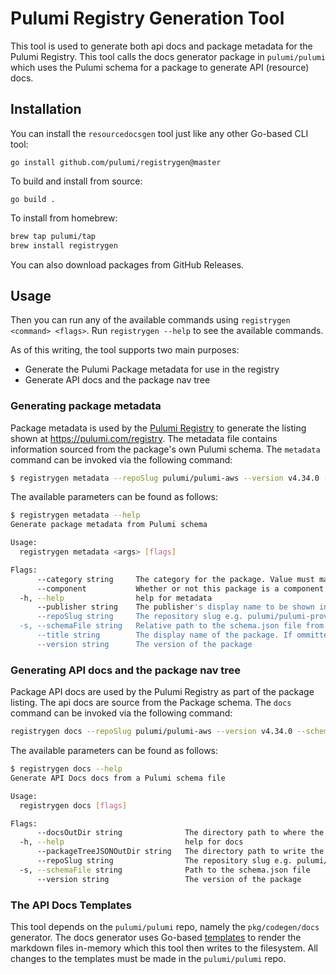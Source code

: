 # Pulumi Registry Generation Tool

This tool is used to generate both api docs and package metadata for the Pulumi Registry. This tool calls the docs 
generator package in `pulumi/pulumi` which uses the Pulumi schema for a package to generate API (resource) docs.

## Installation

You can install the `resourcedocsgen` tool just like any other Go-based CLI tool:

```
go install github.com/pulumi/registrygen@master
```

To build and install from source:

```
go build .
```

To install from homebrew:

```bash
brew tap pulumi/tap
brew install registrygen
```

You can also download packages from GitHub Releases.

## Usage

Then you can run any of the available commands using `registrygen <command> <flags>`. Run `registrygen --help` to see the available commands.

As of this writing, the tool supports two main purposes:

* Generate the Pulumi Package metadata for use in the registry
* Generate API docs and the package nav tree

### Generating package metadata

Package metadata is used by the [Pulumi Registry](https://github.com/pulumi/registry) to generate the listing shown at https://pulumi.com/registry.
The metadata file contains information sourced from the package's own Pulumi schema. The `metadata` command can be invoked via the
following command:

```bash
$ registrygen metadata --repoSlug pulumi/pulumi-aws --version v4.34.0 --schemaFile=provider/cmd/pulumi-resource-scaleway/schema.json
```

The available parameters can be found as follows:

```bash
$ registrygen metadata --help
Generate package metadata from Pulumi schema

Usage:
  registrygen metadata <args> [flags]

Flags:
      --category string     The category for the package. Value must match one of the keys in the map: map[cloud:Cloud database:Database infrastructure:Infrastructure monitoring:Monitoring network:Network utility:Utility vcs:Version Control System]
      --component           Whether or not this package is a component and not a provider
  -h, --help                help for metadata
      --publisher string    The publisher's display name to be shown in the package. This will default to Pulumi
      --repoSlug string     The repository slug e.g. pulumi/pulumi-provider
  -s, --schemaFile string   Relative path to the schema.json file from the root of the repository
      --title string        The display name of the package. If ommitted, the name of the package will be used
      --version string      The version of the package
```

### Generating API docs and the package nav tree

Package API docs are used by the Pulumi Registry as part of the package listing. The api docs are source from the Package schema.
The `docs` command can be invoked via the following command:

```bash
registrygen docs --repoSlug pulumi/pulumi-aws --version v4.34.0 --schemaFile=provider/cmd/pulumi-resource-scaleway/schema.json --docsOutDir output/api-docs --packageTreeJSONOutDir output/navs
```

The available parameters can be found as follows:

```bash
$ registrygen docs --help
Generate API Docs docs from a Pulumi schema file

Usage:
  registrygen docs [flags]

Flags:
      --docsOutDir string              The directory path to where the docs will be written to
  -h, --help                           help for docs
      --packageTreeJSONOutDir string   The directory path to write the package tree JSON file to
      --repoSlug string                The repository slug e.g. pulumi/pulumi-provider
  -s, --schemaFile string              Path to the schema.json file
      --version string                 The version of the package
```

### The API Docs Templates

This tool depends on the `pulumi/pulumi` repo, namely the `pkg/codegen/docs` generator.
The docs generator uses Go-based [templates](https://github.com/pulumi/pulumi/tree/master/pkg/codegen/docs/templates) to 
render the markdown files in-memory which this tool then writes to the filesystem. All changes to the templates must be
made in the `pulumi/pulumi` repo.
